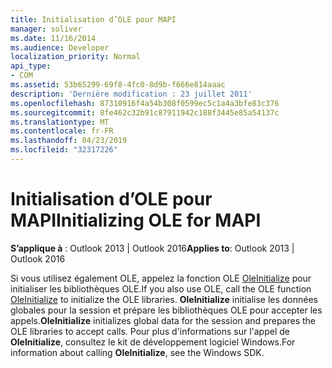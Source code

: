 ```yaml
---
title: Initialisation d’OLE pour MAPI
manager: soliver
ms.date: 11/16/2014
ms.audience: Developer
localization_priority: Normal
api_type:
- COM
ms.assetid: 53b65299-69f8-4fc0-8d9b-f666e814aaac
description: 'Dernière modification : 23 juillet 2011'
ms.openlocfilehash: 87310916f4a54b308f0599ec5c1a4a3bfe83c376
ms.sourcegitcommit: 8fe462c32b91c87911942c188f3445e85a54137c
ms.translationtype: MT
ms.contentlocale: fr-FR
ms.lasthandoff: 04/23/2019
ms.locfileid: "32317226"
---
```

# <a name="initializing-ole-for-mapi"></a><span data-ttu-id="f2d36-103">Initialisation d’OLE pour MAPI</span><span class="sxs-lookup"><span data-stu-id="f2d36-103">Initializing OLE for MAPI</span></span>

  
  
<span data-ttu-id="f2d36-104">**S’applique à** : Outlook 2013 | Outlook 2016</span><span class="sxs-lookup"><span data-stu-id="f2d36-104">**Applies to**: Outlook 2013 | Outlook 2016</span></span> 
  
<span data-ttu-id="f2d36-105">Si vous utilisez également OLE, appelez la fonction OLE [OleInitialize](https://msdn.microsoft.com/library/ms690134%28v=VS.85%29.aspx) pour initialiser les bibliothèques OLE.</span><span class="sxs-lookup"><span data-stu-id="f2d36-105">If you also use OLE, call the OLE function [OleInitialize](https://msdn.microsoft.com/library/ms690134%28v=VS.85%29.aspx) to initialize the OLE libraries.</span></span> <span data-ttu-id="f2d36-106">**OleInitialize** initialise les données globales pour la session et prépare les bibliothèques OLE pour accepter les appels.</span><span class="sxs-lookup"><span data-stu-id="f2d36-106">**OleInitialize** initializes global data for the session and prepares the OLE libraries to accept calls.</span></span> <span data-ttu-id="f2d36-107">Pour plus d'informations sur l'appel de **OleInitialize**, consultez le kit de développement logiciel Windows.</span><span class="sxs-lookup"><span data-stu-id="f2d36-107">For information about calling **OleInitialize**, see the Windows SDK.</span></span>
  

